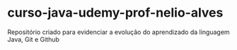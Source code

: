 # curso-java-udemy-prof-nelio-alves
Repositório criado para evidenciar a evolução do aprendizado da linguagem Java, Git e Github
